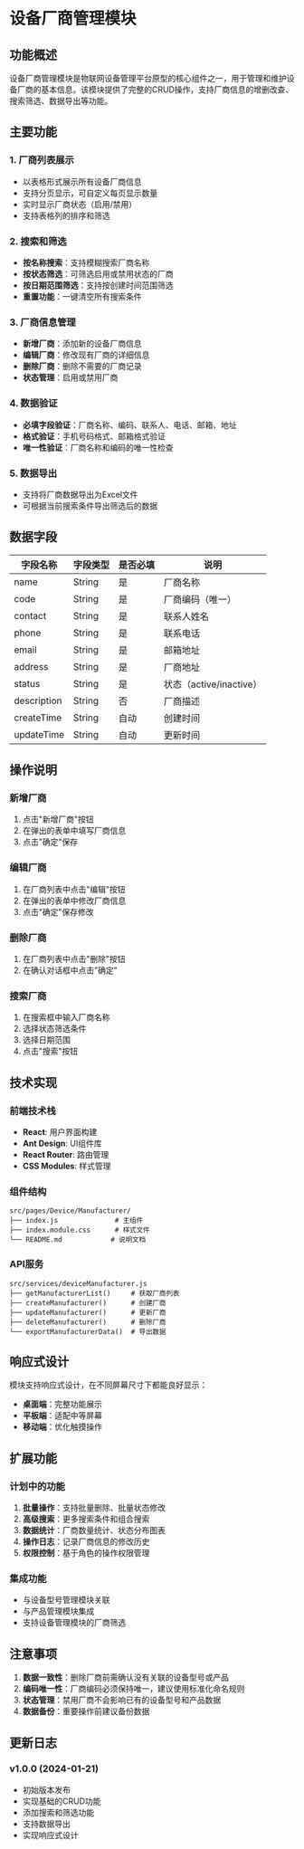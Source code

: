# 设备厂商管理模块

## 功能概述

设备厂商管理模块是物联网设备管理平台原型的核心组件之一，用于管理和维护设备厂商的基本信息。该模块提供了完整的CRUD操作，支持厂商信息的增删改查、搜索筛选、数据导出等功能。

## 主要功能

### 1. 厂商列表展示
- 以表格形式展示所有设备厂商信息
- 支持分页显示，可自定义每页显示数量
- 实时显示厂商状态（启用/禁用）
- 支持表格列的排序和筛选

### 2. 搜索和筛选
- **按名称搜索**：支持模糊搜索厂商名称
- **按状态筛选**：可筛选启用或禁用状态的厂商
- **按日期范围筛选**：支持按创建时间范围筛选
- **重置功能**：一键清空所有搜索条件

### 3. 厂商信息管理
- **新增厂商**：添加新的设备厂商信息
- **编辑厂商**：修改现有厂商的详细信息
- **删除厂商**：删除不需要的厂商记录
- **状态管理**：启用或禁用厂商

### 4. 数据验证
- **必填字段验证**：厂商名称、编码、联系人、电话、邮箱、地址
- **格式验证**：手机号码格式、邮箱格式验证
- **唯一性验证**：厂商名称和编码的唯一性检查

### 5. 数据导出
- 支持将厂商数据导出为Excel文件
- 可根据当前搜索条件导出筛选后的数据

## 数据字段

| 字段名称 | 字段类型 | 是否必填 | 说明 |
|---------|---------|---------|------|
| name | String | 是 | 厂商名称 |
| code | String | 是 | 厂商编码（唯一） |
| contact | String | 是 | 联系人姓名 |
| phone | String | 是 | 联系电话 |
| email | String | 是 | 邮箱地址 |
| address | String | 是 | 厂商地址 |
| status | String | 是 | 状态（active/inactive） |
| description | String | 否 | 厂商描述 |
| createTime | String | 自动 | 创建时间 |
| updateTime | String | 自动 | 更新时间 |

## 操作说明

### 新增厂商
1. 点击"新增厂商"按钮
2. 在弹出的表单中填写厂商信息
3. 点击"确定"保存

### 编辑厂商
1. 在厂商列表中点击"编辑"按钮
2. 在弹出的表单中修改厂商信息
3. 点击"确定"保存修改

### 删除厂商
1. 在厂商列表中点击"删除"按钮
2. 在确认对话框中点击"确定"

### 搜索厂商
1. 在搜索框中输入厂商名称
2. 选择状态筛选条件
3. 选择日期范围
4. 点击"搜索"按钮

## 技术实现

### 前端技术栈
- **React**: 用户界面构建
- **Ant Design**: UI组件库
- **React Router**: 路由管理
- **CSS Modules**: 样式管理

### 组件结构
```
src/pages/Device/Manufacturer/
├── index.js              # 主组件
├── index.module.css      # 样式文件
└── README.md            # 说明文档
```

### API服务
```
src/services/deviceManufacturer.js
├── getManufacturerList()     # 获取厂商列表
├── createManufacturer()      # 创建厂商
├── updateManufacturer()      # 更新厂商
├── deleteManufacturer()      # 删除厂商
└── exportManufacturerData()  # 导出数据
```

## 响应式设计

模块支持响应式设计，在不同屏幕尺寸下都能良好显示：

- **桌面端**：完整功能展示
- **平板端**：适配中等屏幕
- **移动端**：优化触摸操作

## 扩展功能

### 计划中的功能
1. **批量操作**：支持批量删除、批量状态修改
2. **高级搜索**：更多搜索条件和组合搜索
3. **数据统计**：厂商数量统计、状态分布图表
4. **操作日志**：记录厂商信息的修改历史
5. **权限控制**：基于角色的操作权限管理

### 集成功能
- 与设备型号管理模块关联
- 与产品管理模块集成
- 支持设备管理模块的厂商筛选

## 注意事项

1. **数据一致性**：删除厂商前需确认没有关联的设备型号或产品
2. **编码唯一性**：厂商编码必须保持唯一，建议使用标准化命名规则
3. **状态管理**：禁用厂商不会影响已有的设备型号和产品数据
4. **数据备份**：重要操作前建议备份数据

## 更新日志

### v1.0.0 (2024-01-21)
- 初始版本发布
- 实现基础的CRUD功能
- 添加搜索和筛选功能
- 支持数据导出
- 实现响应式设计
